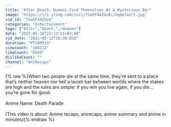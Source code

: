 ```yaml
---
title: "After Death, Humans Find Themselves At A Mysterious Bar"
image: "https:\/\/i.ytimg.com\/vi\/TGaSF442UvA\/hqdefault.jpg"
vid_id: "TGaSF442UvA"
categories: "Entertainment"
tags: ["After","Death,","Humans"]
date: "2022-05-16T23:13:51+03:00"
vid_date: "2022-05-12T16:30:03Z"
duration: "PT10M21S"
viewcount: "168112"
likeCount: "6560"
dislikeCount: ""
channel: "AniRecaps"
---
```

{% raw %}When two people die at the same time, they’re sent to a place that’s neither heaven nor hell a lavish bar between worlds where the stakes are high and the rules are simple: if you win you live again, if you die… you’re gone for good.<br /><br />Anime Name: Death Parade <br /><br />(This video is about: Anime recaps, anirecaps, anime summary and anime in minutes){% endraw %}
